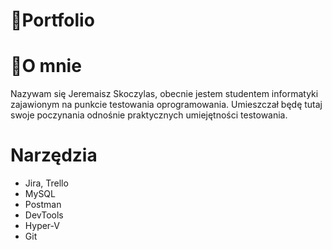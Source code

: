 # 📘Portfolio

# 👦O mnie
Nazywam się Jeremaisz Skoczylas, obecnie jestem studentem informatyki zajawionym na punkcie testowania oprogramowania. Umieszczał będę tutaj swoje poczynania odnośnie praktycznych umiejętności testowania.

# Narzędzia
- Jira, Trello
- MySQL
- Postman
- DevTools
- Hyper-V
- Git
